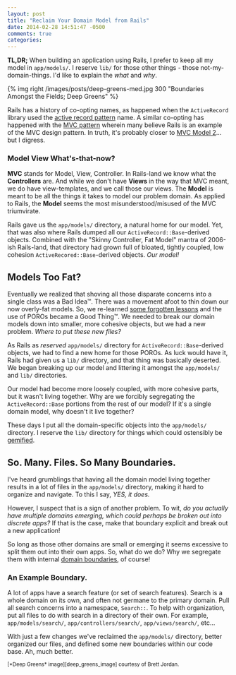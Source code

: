 ```yaml
---
layout: post
title: "Reclaim Your Domain Model from Rails"
date: 2014-02-28 14:51:47 -0500
comments: true
categories:
---
```


**TL,DR;** When building an application using Rails, I prefer to keep all
my model in `app/models/`. I reserve `lib/` for those other things - those
not-my-domain-things. I'd like to explain the *what* and *why*.

{% img right /images/posts/deep-greens-med.jpg 300 "Boundaries Amongst the Fields; Deep Greens" %}

Rails has a history of co-opting names, as happened when the `ActiveRecord`
library used the [active record pattern][active_record] name. A similar
co-opting has happened with the [MVC pattern][mvc_pattern] wherein many believe
Rails is an example of the MVC design pattern. In truth, it's probably closer
to [MVC Model 2][mvc2_pattern]... but I digress.

### Model View What's-that-now?

**MVC** stands for Model, View, Controller. In Rails-land we know what the
**Controllers** are. And while we don't have **Views** in the way that MVC
meant, we do have view-templates, and we call those our views. The **Model** is
meant to be all the things it takes to model our problem domain. As applied
to Rails, the **Model** seems the most misunderstood/misused of the MVC
triumvirate.

<!-- more -->

Rails gave us the `app/models/` directory, a natural home for our model. Yet,
that was also where Rails dumped all our `ActiveRecord::Base`-derived objects.
Combined with the "Skinny Controller, Fat Model" mantra of 2006-ish Rails-land,
that directory had grown full of bloated, tightly coupled, low cohesion
`ActiveRecored::Base`-derived objects. *Our model!*

## Models Too Fat?

Eventually we realized that shoving all those disparate concerns into a
single class was a Bad Idea™. There was a movement afoot to thin down our now
overly-fat models. So, we re-learned [some forgotten lessons][pojo] and the use
of POROs became a Good Thing™. We needed to break our domain models down into
smaller, more cohesive objects, but we had a new problem. *Where to put these
new files?*

As Rails as *reserved* `app/models/` directory for `ActiveRecord::Base`-derived
objects, we had to find a new home for those POROs. As luck would have it,
Rails had given us a `lib/` directory, and that thing was basically deserted.
We began breaking up our model and littering it amongst the `app/models/` and
`lib/` directories.

Our model had become more loosely coupled, with more cohesive parts, but it
wasn't living together. Why are we forcibly segregating the
`ActiveRecord::Base` portions from the rest of our model? If it's a single
domain model, why doesn't it live together?

These days I put all the domain-specific objects into the `app/models/`
directory. I reserve the `lib/` directory for things which could ostensibly be
[gemified][rubygems].

## So. Many. Files. So Many Boundaries.

I've heard grumblings that having all the domain model living together
results in a lot of files in the `app/models/` directory, making it hard to
organize and navigate. To this I say, *YES, it does.*

However, I suspect that is a sign of another problem. To wit, *do you actually
have multiple domains emerging, which could perhaps be broken out into discrete
apps?* If that is the case, make that boundary explicit and break out a new
application!

So long as those other domains are small or emerging it seems excessive to
split them out into their own apps. So, what do we do? Why we segregate them
with internal [domain boundaries][bounded_context], of course!

### An Example Boundary.

A lot of apps have a search feature (or set of search features).
Search is a whole domain on its own, and often not germane to the primary
domain. Pull all search concerns into a namespace, `Search::`. To help with
organization, put all files to do with search in a directory of their own. For example,
`app/models/search/`, `app/controllers/search/`, `app/views/search/`, etc...

With just a few changes we've reclaimed the `app/models/` directory, better
organized our files, and defined some new boundaries within our code base. Ah,
much better.

<small>
[*Deep Greens* image][deep_greens_image] courtesy of Brett Jordan.
</small>

[active_record]: http://www.martinfowler.com/eaaCatalog/activeRecord.html "Active Record"
[bounded_context]: http://martinfowler.com/bliki/BoundedContext.html "Bounded Context"
[deep_greens_image]: http://www.flickr.com/photos/x1brett/8025844399/ "Deep Greens - Aerial07"
[mvc2_pattern]: http://en.wikipedia.org/wiki/Model_2 "MVC Model 2"
[mvc_pattern]: http://c2.com/cgi/wiki?ModelViewController "Model View Controller"
[pojo]: http://en.wikipedia.org/wiki/Plain_Old_Java_Object "Plain Old Java Object"
[rubygems]: http://rubygems.org/ "A package manager for Ruby"
